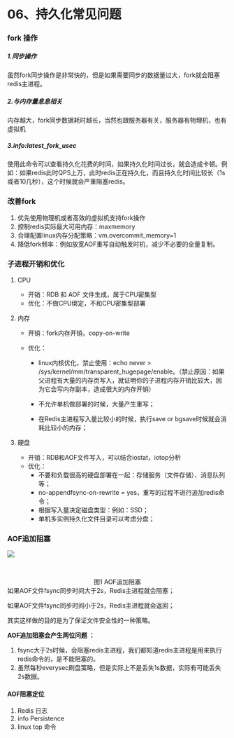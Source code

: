 # 06、持久化常见问题

### fork 操作

##### 1.同步操作

虽然fork同步操作是非常快的，但是如果需要同步的数据量过大，fork就会阻塞redis主进程。 

##### 2.与内存量息息相关

内存越大，fork同步数据耗时越长，当然也跟服务器有关，服务器有物理机，也有虚拟机 

##### 3.info:latest_fork_usec

使用此命令可以查看持久化花费的时间，如果持久化时间过长，就会造成卡顿。例如：如果redis此时QPS上万，此时redis正在持久化，而且持久化时间比较长（1s或者10几秒），这个时候就会严重阻塞redis。

### 改善fork

1. 优先使用物理机或者高效的虚拟机支持fork操作
2. 控制redis实际最大可用内存：maxmemory
3. 合理配置linux内存分配策略：vm.overcommit_memory=1
4. 降低fork频率：例如放宽AOF重写自动触发时机，减少不必要的全量复制。

### 子进程开销和优化

1. CPU

   - 开销：RDB 和 AOF 文件生成，属于CPU密集型
   - 优化：不做CPU绑定，不和CPU密集型部署
2. 内存

   - 开销：fork内存开销，copy-on-write

   - 优化：

     - linux内核优化，禁止使用：echo never > /sys/kernel/mm/transparent_hugepage/enable。（禁止原因：如果父进程有大量的内存页写入，就证明你的子进程内存开销比较大，因为它会写内存副本，造成很大的内存开销）

     - 不允许单机做部署的时候，大量产生重写； 

     - 在Redis主进程写入量比较小的时候，执行save or bgsave时候就会消耗比较小的内存；
3. 硬盘
   - 开销：RDB和AOF文件写入，可以结合iostat，iotop分析 
   - 优化：
     -  不要和负载很高的硬盘部署在一起：存储服务（文件存储）、消息队列等； 
     -  no-appendfsync-on-rewrite = yes，重写的过程不进行追加redis命令； 
     -  根据写入量决定磁盘类型：例如：SSD； 
     -  单机多实例持久化文件目录可以考虑分盘； 

### AOF追加阻塞

![](https://raw.githubusercontent.com/dddygin/image-storage/main/blog/image/middleware/redis/practice/06-01.png)


​        

<center>图1 AOF追加阻塞</center>
如果AOF文件fsync同步时间大于2s，Redis主进程就会阻塞；

如果AOF文件fsync同步时间小于2s，Redis主进程就会返回；

其实这样做的目的是为了保证文件安全性的一种策略。

**AOF追加阻塞会产生两位问题 ：**

1. fsync大于2s时候，会阻塞redis主进程，我们都知道redis主进程是用来执行redis命令的，是不能阻塞的。 
2.  虽然每秒everysec刷盘策略，但是实际上不是丢失1s数据，实际有可能丢失2s数据。 

####  AOF阻塞定位

1. Redis 日志
2. info Persistence
3. linux top 命令



